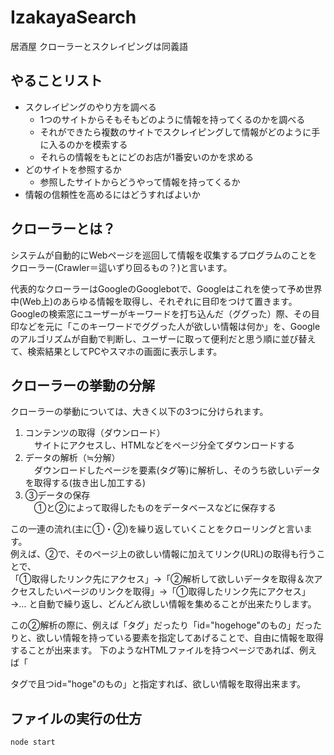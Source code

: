 # IzakayaSearch
居酒屋
クローラーとスクレイピングは同義語

## やることリスト

- スクレイピングのやり方を調べる
  - 1つのサイトからそもそもどのように情報を持ってくるのかを調べる
  - それができたら複数のサイトでスクレイピングして情報がどのように手に入るのかを模索する
  - それらの情報をもとにどのお店が1番安いのかを求める
- どのサイトを参照するか
  - 参照したサイトからどうやって情報を持ってくるか
- 情報の信頼性を高めるにはどうすればよいか

## クローラーとは？
システムが自動的にWebページを巡回して情報を収集するプログラムのことをクローラー(Crawler＝這いずり回るもの？)と言います。

代表的なクローラーはGoogleのGooglebotで、Googleはこれを使って予め世界中(Web上)のあらゆる情報を取得し、それぞれに目印をつけて置きます。
Googleの検索窓にユーザーがキーワードを打ち込んだ（ググった）際、その目印などを元に「このキーワードでググった人が欲しい情報は何か」を、Googleのアルゴリズムが自動で判断し、ユーザーに取って便利だと思う順に並び替えて、検索結果としてPCやスマホの画面に表示します。

## クローラーの挙動の分解
クローラーの挙動については、大きく以下の3つに分けられます。

1. コンテンツの取得（ダウンロード）  
　サイトにアクセスし、HTMLなどをページ分全てダウンロードする　　　
1. データの解析（≒分解）  
　ダウンロードしたページを要素(タグ等)に解析し、そのうち欲しいデータを取得する(抜き出し加工する)
1. ③データの保存  
　①と②によって取得したものをデータベースなどに保存する

この一連の流れ(主に①・②)を繰り返していくことをクローリングと言います。  
例えば、②で、そのページ上の欲しい情報に加えてリンク(URL)の取得も行うことで、  
「①取得したリンク先にアクセス」→「②解析して欲しいデータを取得＆次アクセスしたいページのリンクを取得」→「①取得したリンク先にアクセス」→…
と自動で繰り返し、どんどん欲しい情報を集めることが出来たりします。

この②解析の際に、例えば「<a>タグ」だったり「id="hogehoge"のもの」だったりと、欲しい情報を持っている要素を指定してあげることで、自由に情報を取得することが出来ます。
下のようなHTMLファイルを持つページであれば、例えば「<p>タグで且つid="hoge"のもの」と指定すれば、欲しい情報を取得出来ます。

## ファイルの実行の仕方
`node start`
